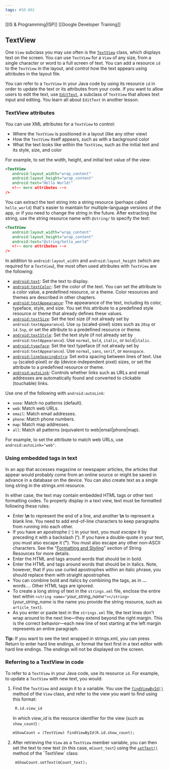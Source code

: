 ```yaml
---
tags: #50.001
---
```

[[IS & Programming|ISP]]
[[Google Developer Training]]

## TextView
One `View` subclass you may use often is the [`TextView`](https://developer.android.com/reference/android/widget/TextView.html) class, which displays text on the screen. You can use `TextView` for a `View` of any size, from a single character or word to a full screen of text. You can add a resource `id` to the `TextView` in the layout, and control how the text appears using attributes in the layout file.

You can refer to a `TextView` in your Java code by using its resource `id` in order to update the text or its attributes from your code. If you want to allow users to edit the text, use [`EditText`](https://developer.android.com/reference/android/widget/EditText.html), a subclass of `TextView` that allows text input and editing. You learn all about `EditText` in another lesson.

### TextView attributes
You can use XML attributes for a `TextView` to control:
-   Where the `TextView` is positioned in a layout (like any other view)
-   How the `TextView` itself appears, such as with a background color
-   What the text looks like within the `TextView`, such as the initial text and its style, size, and color

For example, to set the width, height, and initial text value of the view:
```xml
<TextView
   android:layout_width="wrap_content"
   android:layout_height="wrap_content"
   android:text="Hello World!"
   <!-- more attributes -->
/>
```
You can extract the text string into a string resource (perhaps called `hello_world`) that's easier to maintain for multiple-language versions of the app, or if you need to change the string in the future. After extracting the string, use the string resource name with `@string/` to specify the text:
```xml
<TextView
   android:layout_width="wrap_content"
   android:layout_height="wrap_content"
   android:text="@string/hello_world"
   <!-- more attributes -->
/>
```
In addition to `android:layout_width` and `android:layout_height` (which are required for a `TextView`), the most often used attributes with `TextView` are the following:
-   [`android:text`](https://developer.android.com/reference/android/widget/TextView.html#attr_android:text): Set the text to display.
-   [`android:textColor`](https://developer.android.com/reference/android/widget/TextView.html#attr_android:textColor): Set the color of the text. You can set the attribute to a color value, a predefined resource, or a theme. Color resources and themes are described in other chapters.
-   [`android:textAppearance`](https://developer.android.com/reference/android/widget/TextView.html#attr_android:textAppearance): The appearance of the text, including its color, typeface, style, and size. You set this attribute to a predefined style resource or theme that already defines these values.
-   [`android:textSize`](https://developer.android.com/reference/android/widget/TextView.html#attr_android:textSize): Set the text size (if not already set by `android:textAppearance`). Use `sp` (scaled-pixel) sizes such as `20sp` or `14.5sp`, or set the attribute to a predefined resource or theme.
-   [`android:textStyle`](https://developer.android.com/reference/android/widget/TextView.html#attr_android:textStyle): Set the text style (if not already set by `android:textAppearance`). Use `normal`, `bold`, `italic`, or `bold`|`italic`.
-   [`android:typeface`](https://developer.android.com/reference/android/widget/TextView.html#attr_android:typeface): Set the text typeface (if not already set by `android:textAppearance`). Use `normal`, `sans`, `serif`, or `monospace`.
-   [`android:lineSpacingExtra`](https://developer.android.com/reference/android/widget/TextView.html#attr_android:lineSpacingExtra): Set extra spacing between lines of text. Use `sp` (scaled-pixel) or dp (device-independent pixel) sizes, or set the attribute to a predefined resource or theme.
-   [`android:autoLink`](https://developer.android.com/reference/android/widget/TextView.html#attr_android:autoLink): Controls whether links such as URLs and email addresses are automatically found and converted to clickable (touchable) links.

Use one of the following with `android:autoLink`:
-   `none`: Match no patterns (default).
-   `web`: Match web URLs.
-   `email`: Match email addresses.
-   `phone`: Match phone numbers.
-   `map`: Match map addresses.
-   `all`: Match all patterns (equivalent to web|email|phone|map).

For example, to set the attribute to match web URLs, use `android:autoLink="web"`.

### Using embedded tags in text
In an app that accesses magazine or newspaper articles, the articles that appear would probably come from an online source or might be saved in advance in a database on the device. You can also create text as a single long string in the strings.xml resource.

In either case, the text may contain embedded HTML tags or other text formatting codes. To properly display in a text view, text must be formatted following these rules:

-   Enter **\n** to represent the end of a line, and another **\n** to represent a blank line. You need to add end-of-line characters to keep paragraphs from running into each other.
-   If you have an apostrophe (`'`) in your text, you must _escape_ it by preceding it with a backslash (**\'**). If you have a double-quote in your text, you must also escape it (**\"**). You must also escape any other non-ASCII characters. See the "[Formatting and Styling](https://developer.android.com/guide/topics/resources/string-resource.html#FormattingAndStyling)" section of String Resources for more details.
-   Enter the HTML and **</b>** tags around words that should be in bold.
-   Enter the HTML and **</i>** tags around words that should be in italics. Note, however, that if you use curled apostrophes within an italic phrase, you should replace them with straight apostrophes.
-   You can combine bold and italics by combining the tags, as in ****_..._**** words...**</i></b>**. Other HTML tags are ignored.
-   To create a long string of text in the `strings.xml` file, enclose the entire text within `<string name="`_your_string_name_`"></string>` (_your_string_name_ is the name you provide the string resource, such as `article_text`).
-   As you enter or paste text in the `strings.xml` file, the text lines don't wrap around to the next line—they extend beyond the right margin. This is the correct behavior—each new line of text starting at the left margin represents an entire paragraph.

**Tip:** If you want to see the text wrapped in strings.xml, you can press Return to enter hard line endings, or format the text first in a text editor with hard line endings. The endings will not be displayed on the screen.

### Referring to a TextView in code
To refer to a `TextView` in your Java code, use its resource `id`. For example, to update a `TextView` with new text, you would:

1.  Find the `TextView` and assign it to a variable. You use the [`findViewById()`](https://developer.android.com/reference/android/view/View.html#findViewById(int)) method of the `View` class, and refer to the view you want to find using this format:
    ```xml
     R.id.view_id
    ```
    
    In which _view_id_ is the resource identifier for the view (such as `show_count`) :
    ```xml
    mShowCount = (TextView) findViewById(R.id.show_count);
    ```
    
2.  After retrieving the `View` as a `TextView` member variable, you can then set the text to new text (in this case, `mCount_text`) using the [`setText()`](https://developer.android.com/reference/android/widget/TextView.html#setText(java.lang.CharSequence)) method of the `TextView` class:
    
    ```xml
     mShowCount.setText(mCount_text);
    ```